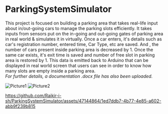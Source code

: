 # ParkingSystemSimulator
This project is focused on building a parking area that takes real-life input about in/out-going cars to manage the parking slots efficiently.
It takes inputs from sensors put on the in-going and out-going gates of parking area in real world & simulates it in virtually. Once a car enters, it's details such as car's registration number, entered time, Car Type, etc are saved. And , the number of cars present inside parking area is decreased by 1. Once the same car exists, it's exit time is saved and number of free slot in parking area is restored by 1. This data is emitted back to Arduino that can be displayed in real world screen that users can see in order to know how many slots are empty inside a parking area.  
*For further details, a documentation .docx file has also been uploaded.*

![Picture1](https://github.com/Raikir-i-sh/ParkingSystemSimulator/assets/47144864/c4fad4fa-37d5-4d84-b59e-feacbd0aa468)
![Picture2](https://github.com/Raikir-i-sh/ParkingSystemSimulator/assets/47144864/34b58036-f01f-45ee-89d2-408cacd48245)

https://github.com/Raikir-i-sh/ParkingSystemSimulator/assets/47144864/1ed7ddb7-4b77-4e85-a602-abb9f239b815

